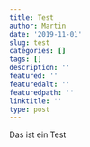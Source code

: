 ```yaml
---
title: Test
author: Martin
date: '2019-11-01'
slug: test
categories: []
tags: []
description: ''
featured: ''
featuredalt: ''
featuredpath: ''
linktitle: ''
type: post
---
```


Das ist ein Test